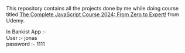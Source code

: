 This repository contains all the projects done by me while doing course titled [The Complete JavaScript Course 2024: From Zero to Expert!](https://www.udemy.com/course/the-complete-javascript-course/) from Udemy.

In Bankist App :-<br>
User :- jonas  <br>
password :- 1111  
